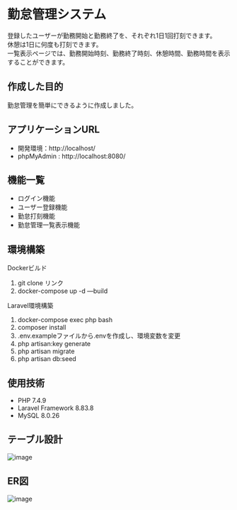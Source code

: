 # 勤怠管理システム
登録したユーザーが勤務開始と勤務終了を、それぞれ1日1回打刻できます。<br>
休憩は1日に何度も打刻できます。<br>
一覧表示ページでは、勤務開始時刻、勤務終了時刻、休憩時間、勤務時間を表示することができます。

## 作成した目的
勤怠管理を簡単にできるように作成しました。

## アプリケーションURL
- 開発環境：http://localhost/
- phpMyAdmin : http://localhost:8080/

## 機能一覧
- ログイン機能
- ユーザー登録機能
- 勤怠打刻機能
- 勤怠管理一覧表示機能

## 環境構築
Dockerビルド
1. git clone リンク
2. docker-compose up -d —build

Laravel環境構築
1. docker-compose exec php bash
2. composer install
3. .env.exampleファイルから.envを作成し、環境変数を変更
4. php artisan:key generate
5. php artisan migrate
6. php artisan db:seed

## 使用技術
- PHP 7.4.9
- Laravel Framework 8.83.8
- MySQL  8.0.26

## テーブル設計
![image](https://github.com/nan888999/attendance/assets/167194215/695fee2d-82c3-4484-a2e0-ab13a2996b92)

## ER図
![image](https://github.com/nan888999/attendance/assets/167194215/40d2e3bb-771f-4c3f-b770-04647d81330b)
